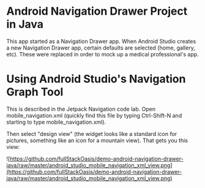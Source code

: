 # Android Navigation Drawer Project in Java

This app started as a Navigation Drawer app. When Android Studio creates a new Navigation Drawer app, certain defaults are selected (home, gallery, etc). These were replaced in order to mock up a medical professional's app.

# Using Android Studio's Navigation Graph Tool

This is described in the Jetpack Navigation code lab. Open mobile_navigation.xml (quickly find this file by typing Ctrl-Shift-N and starting to type mobile_navigation.xml).

Then select "design view" (the widget looks like a standard icon for pictures, something like an icon for a mountain view). That gets you this view:

![https://github.com/fullStackOasis/demo-android-navigation-drawer-java/raw/master/android_studio_mobile_navigation_xml_view.png](https://github.com/fullStackOasis/demo-android-navigation-drawer-java/raw/master/android_studio_mobile_navigation_xml_view.png)

